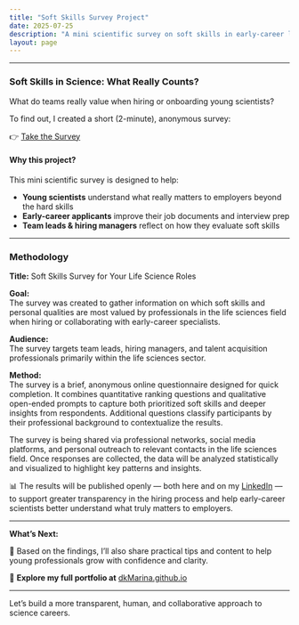 ```yaml
---
title: "Soft Skills Survey Project"
date: 2025-07-25
description: "A mini scientific survey on soft skills in early-career life science roles"
layout: page
---
```

---
### Soft Skills in Science: What Really Counts?

 What do teams really value when hiring or onboarding young scientists?  

To find out, I created a short (2-minute), anonymous survey:

👉 [Take the Survey](https://lnkd.in/dCs4Bej8)

#### Why this project?

This mini scientific survey is designed to help:

- **Young scientists** understand what really matters to employers beyond the hard skills
- **Early-career applicants** improve their job documents and interview prep
- **Team leads & hiring managers** reflect on how they evaluate soft skills

---

### Methodology

**Title:** Soft Skills Survey for Your Life Science Roles

**Goal:**  
The survey was created to gather information on which soft skills and personal qualities are most valued by professionals in the life sciences field when hiring or collaborating with early-career specialists.

**Audience:**  
The survey targets team leads, hiring managers, and talent acquisition professionals primarily within the life sciences sector.

**Method:**  
The survey is a brief, anonymous online questionnaire designed for quick completion. It combines quantitative ranking questions and qualitative open-ended prompts to capture both prioritized soft skills and deeper insights from respondents. Additional questions classify participants by their professional background to contextualize the results.

The survey is being shared via professional networks, social media platforms, and personal outreach to relevant contacts in the life sciences field. Once responses are collected, the data will be analyzed statistically and visualized to highlight key patterns and insights.

📊 The results will be published openly — both here and on my [LinkedIn](https://www.linkedin.com/in/maryna-aumayr-71110b93/)  — to support greater transparency in the hiring process and help early-career scientists better understand what truly matters to employers.

---

**What’s Next:**  

📌 Based on the findings, I’ll also share practical tips and content to help young professionals grow with confidence and clarity.


🔗 **Explore my full portfolio at** [dkMarina.github.io](https://dkmarina.github.io)

---

Let’s build a more transparent, human, and collaborative approach to science careers.
